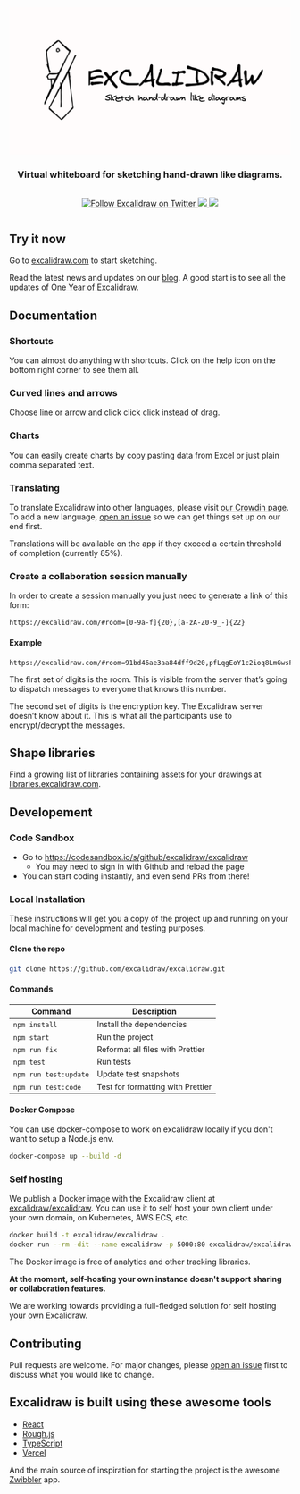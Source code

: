 <div align="center" style="display:flex;flex-direction:column;">
  <a href="https://excalidraw.com">
    <img src="./public/og-image.png" alt="Excalidraw logo: Sketch handrawn like diagrams." />
  </a>
  <h3>Virtual whiteboard for sketching hand-drawn like diagrams.</h3>
  <p>
    <a href="https://twitter.com/Excalidraw">
      <img alt="Follow Excalidraw on Twitter" src="https://img.shields.io/twitter/follow/excalidraw.svg?label=follow+excalidraw&style=social&logo=twitter">
    </a>
    <a target="_blank" href="https://crowdin.com/project/excalidraw">
      <img src="https://badges.crowdin.net/excalidraw/localized.svg">
    </a>
    <a target="_blank" href="https://hub.docker.com/r/excalidraw/excalidraw">
      <img src="https://img.shields.io/docker/pulls/excalidraw/excalidraw">
    </a>
  </p>
</div>

## Try it now

Go to [excalidraw.com](https://excalidraw.com) to start sketching.

Read the latest news and updates on our [blog](https://blog.excalidraw.com). A good start is to see all the updates of [One Year of Excalidraw](https://blog.excalidraw.com/one-year-of-excalidraw/).

## Documentation

### Shortcuts

You can almost do anything with shortcuts. Click on the help icon on the bottom right corner to see them all.

### Curved lines and arrows

Choose line or arrow and click click click instead of drag.

### Charts

You can easily create charts by copy pasting data from Excel or just plain comma separated text.

### Translating

To translate Excalidraw into other languages, please visit [our Crowdin page](https://crowdin.com/project/excalidraw). To add a new language, [open an issue](https://github.com/excalidraw/excalidraw/issues/new) so we can get things set up on our end first.

Translations will be available on the app if they exceed a certain threshold of completion (currently 85%).

### Create a collaboration session manually

In order to create a session manually you just need to generate a link of this form:

```
https://excalidraw.com/#room=[0-9a-f]{20},[a-zA-Z0-9_-]{22}
```

#### Example

```
https://excalidraw.com/#room=91bd46ae3aa84dff9d20,pfLqgEoY1c2ioq8LmGwsFA
```

The first set of digits is the room. This is visible from the server that’s going to dispatch messages to everyone that knows this number.

The second set of digits is the encryption key. The Excalidraw server doesn’t know about it. This is what all the participants use to encrypt/decrypt the messages.

## Shape libraries

Find a growing list of libraries containing assets for your drawings at [libraries.excalidraw.com](https://libraries.excalidraw.com).

## Developement

### Code Sandbox

- Go to https://codesandbox.io/s/github/excalidraw/excalidraw
  - You may need to sign in with Github and reload the page
- You can start coding instantly, and even send PRs from there!

### Local Installation

These instructions will get you a copy of the project up and running on your local machine for development and testing purposes.

#### Clone the repo

```bash
git clone https://github.com/excalidraw/excalidraw.git
```

#### Commands

| Command               | Description                       |
| --------------------- | --------------------------------- |
| `npm install`         | Install the dependencies          |
| `npm start`           | Run the project                   |
| `npm run fix`         | Reformat all files with Prettier  |
| `npm test`            | Run tests                         |
| `npm run test:update` | Update test snapshots             |
| `npm run test:code`   | Test for formatting with Prettier |

#### Docker Compose

You can use docker-compose to work on excalidraw locally if you don't want to setup a Node.js env.

```sh
docker-compose up --build -d
```

### Self hosting

We publish a Docker image with the Excalidraw client at [excalidraw/excalidraw](https://hub.docker.com/r/excalidraw/excalidraw). You can use it to self host your own client under your own domain, on Kubernetes, AWS ECS, etc.

```sh
docker build -t excalidraw/excalidraw .
docker run --rm -dit --name excalidraw -p 5000:80 excalidraw/excalidraw:latest
```

The Docker image is free of analytics and other tracking libraries.

**At the moment, self-hosting your own instance doesn't support sharing or collaboration features.**

We are working towards providing a full-fledged solution for self hosting your own Excalidraw.

## Contributing

Pull requests are welcome. For major changes, please [open an issue](https://github.com/excalidraw/excalidraw/issues/new) first to discuss what you would like to change.

## Excalidraw is built using these awesome tools

- [React](https://reactjs.org)
- [Rough.js](https://roughjs.com)
- [TypeScript](https://www.typescriptlang.org)
- [Vercel](https://vercel.com)

And the main source of inspiration for starting the project is the awesome [Zwibbler](https://zwibbler.com/demo/) app.
